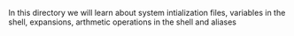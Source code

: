  In this directory we will learn about system intialization files, variables in the shell, expansions, arthmetic operations in the shell and aliases
